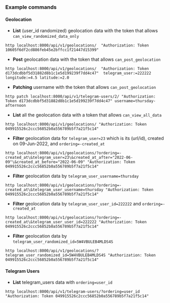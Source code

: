 ### Example commands
#### Geolocation

* __List__ (user_id randomized) geolocation data with the token that allows `can_view_randomized_data_only`
```
http localhost:8000/api/v1/geolocations/  "Authorization: Token 10605f6df2cd886feb45e2bffcc1f21447d15399"
```

* __Post__ geolocation data with the token that allows `can_post_geolocation`
```
http localhost:8000/api/v1/geolocations/  "Authorization: Token d173dcdbbf5d31882d8b1c1e5d199239f7dd4c47"  telegram_user:=222222 longitude:=4.5 latitude:=2.0
```

* __Patching__ username with the token that allows `can_post_geolocation`
```
http patch localhost:8000/api/v1/telegram-users/2/ "Authorization: Token d173dcdbbf5d31882d8b1c1e5d199239f7dd4c47" username=thursday-afternoon
```

* __List__ all the geolocation data with a token that allows `can_view_all_data`
```
http localhost:8000/api/v1/geolocations/ "Authorization: Token 049915526c2ccc56852b0a556789b5f7a21f5c14"

``` 

* __Filter__ geolocation data for `telegram_user=23` which is its (url/id), created on 09-Jun-2022, and `ordering=-created_at`
```
http localhost:8000/api/v1/geolocations/?ordering=-created_at\&telegram_user=23\&created_at_after="2022-06-09"\&created_at_before="2022-06-09" "Authorization: Token 049915526c2ccc56852b0a556789b5f7a21f5c14"
```

* __Filter__ geolocation data by `telegram_user_username=thursday`
```
http localhost:8000/api/v1/geolocations/?ordering=-created_at\&telegram_user_username=thursday "Authorization: Token 049915526c2ccc56852b0a556789b5f7a21f5c14"
```

* __Filter__ geolocation data by `telegram_user_user_id=222222` and `ordering=-created_at`
```
http localhost:8000/api/v1/geolocations/?ordering=-created_at\&telegram_user_user_id=222222 "Authorization: Token 049915526c2ccc56852b0a556789b5f7a21f5c14"
```

* __Filter__ geolocation data by `telegram_user_randomized_id=5W4VBULEB4MLDS4S`
```
http localhost:8000/api/v1/geolocations/?telegram_user_randomized_id=5W4VBULEB4MLDS4S "Authorization: Token 049915526c2ccc56852b0a556789b5f7a21f5c14"
```

#### Telegram Users
* __List__ telegram_users data with `ordering=user_id`
```
http localhost:8000/api/v1/telegram-users/?ordering=user_id "Authorization: Token 049915526c2ccc56852b0a556789b5f7a21f5c14"
```

<!---
# vim: ai et ts=4 sw=2 sts=4 nu
!>

